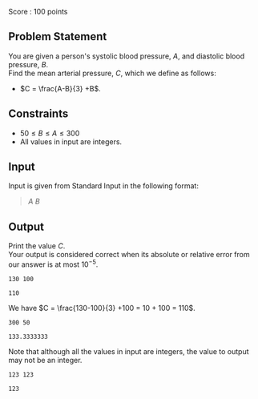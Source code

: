 Score : $100$ points

## Problem Statement

You are given a person's systolic blood pressure, $A$, and diastolic blood pressure, $B$.<br>
Find the mean arterial pressure, $C$, which we define as follows:

- $C = \frac{A-B}{3} +B$.

## Constraints

- $50 \leq B \leq A \leq 300$
- All values in input are integers.

## Input

Input is given from Standard Input in the following format:

> $A$ $B$

## Output

Print the value $C$.<br>
Your output is considered correct when its absolute or relative error from our answer is at most $10^{-5}$.

```input1
130 100
```

```output1
110
```

We have $C = \frac{130-100}{3} +100 = 10 + 100 = 110$.

```input2
300 50
```

```output2
133.3333333
```

Note that although all the values in input are integers, the value to output may not be an integer.

```input3
123 123
```

```output3
123
```